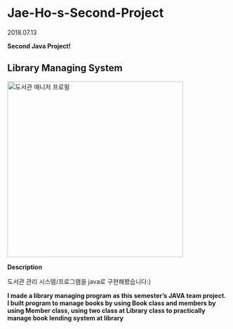 # Jae-Ho-s-Second-Project

2018.07.13

**Second Java Project!**

## Library Managing System

<img alt="도서관 매니저 프로필" src="https://lh3.googleusercontent.com/proxy/JGwWd75u0CBWMSiSlLByDpuqZ0lc4cBYE1_HtQQN3xsVH-pDYq0OfXODWu6AQjOyHFNpoS-XfpafNlecM6S-D5MsS-OA4hJTDLxYKBD5YHZUHygZ65FSQWkjbZkpv9IRy7Oo_IoLwDPrm5myoAAggPpTibVQZq0P" width="400">

**Description**

도서관 관리 시스템/프로그램을 java로 구현해봤습니다:)


**I made a library managing program as this semester’s JAVA team project. I built program to manage books by using Book class and members by using Member class, using two class at Library class to practically manage book lending system at library**
